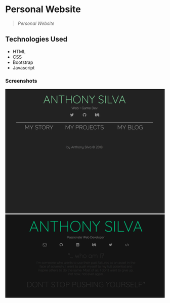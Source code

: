 # Personal Website

>*Personal Website*

## Technologies Used
- HTML
- CSS
- Bootstrap
- Javascript

### Screenshots
[![project image](img/scNewSiteV3.png "screenshot")](http://anthonyjsilva.com)
[![project image](img/scNewSiteV2.png "screenshot")](http://anthonyjsilva.com)
